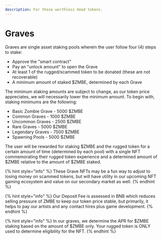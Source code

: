 ```yaml
---
description: For those worthless dead tokens.
---
```


# Graves

Graves are single asset staking pools wherein the user follow four (4) steps to stake:

* Approve the "smart contract"
* Pay an "unlock amount" to open the Grave
* At least 1 of the rugged/scammed token to be donated (these are not recoverable)
* A minimum amount of staked $ZMBE, determined by each Grave

The minimum staking amounts are subject to change, as our token price appreciates, we will necessarily lower the minimum amount. To begin with, staking minimums are the following:

* Basic Zombie Grave - 5000 $ZMBE
* Common Graves - 1000 $ZMBE
* Uncommon Graves - 2500 $ZMBE
* Rare Graves - 5000 $ZMBE
* Legendary Graves - 7500 $ZMBE
* Spawning Pools - 5000 $ZMBE

The user will be rewarded for staking $ZMBE and the rugged token for a certain amount of time (determined by each pool) with a single NFT commemorating their rugged token experience and a determined amount of $ZMBE relative to the amount of $ZMBE staked.

{% hint style="info" %}
These Grave NFTs may be a fun way to adjust to losing money on scammed tokens, but will have utility in our upcoming NFT gaming ecosystem and value on our secondary market as well.&#x20;
{% endhint %}

{% hint style="info" %}
Our Deposit Fee is assessed in BNB which reduces selling pressure of ZMBE to keep our token price stable, but primarily, it  helps to pay our artists and any contact hires plus game development.
{% endhint %}

{% hint style="info" %}
In our graves, we determine the APR for $ZMBE staking based on the amount of $ZMBE only. Your rugged token is ONLY used to determine eligibility for the NFT.
{% endhint %}
